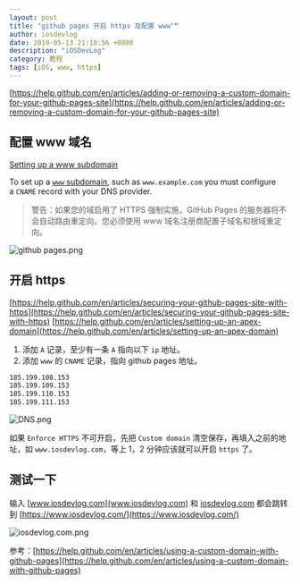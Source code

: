 ```yaml
---
layout: post
title: "github pages 开启 https 及配置 www""
author: iosdevlog
date: 2019-05-13 21:18:56 +0800
description: "iOSDevLog"
category: 教程
tags: [iOS, www, https]
---
```


[https://help.github.com/en/articles/adding-or-removing-a-custom-domain-for-your-github-pages-site](https://help.github.com/en/articles/adding-or-removing-a-custom-domain-for-your-github-pages-site)

## 配置 www 域名

 [Setting up a www subdomain](https://help.github.com/en/articles/setting-up-a-www-subdomain)

To set up a [`www` subdomain](https://help.github.com/en/articles/about-supported-custom-domains/#www-subdomains), such as `www.example.com` you must configure a `CNAME` record with your DNS provider.

> 警告：如果您的域启用了 HTTPS 强制实施，GitHub Pages 的服务器将不会自动路由重定向。您必须使用 www 域名注册商配置子域名和根域重定向。

![github pages.png](https://upload-images.jianshu.io/upload_images/910914-57093839a0bf4422.png?imageMogr2/auto-orient/strip%7CimageView2/2/w/1240)

## 开启 https

[https://help.github.com/en/articles/securing-your-github-pages-site-with-https](https://help.github.com/en/articles/securing-your-github-pages-site-with-https)
[https://help.github.com/en/articles/setting-up-an-apex-domain](https://help.github.com/en/articles/setting-up-an-apex-domain)

1. 添加 `A` 记录，至少有一条  `A`  指向以下 `ip` 地址。
1. 添加 `www` 的 `CNAME` 记录，指向 github pages 地址。

```sh
185.199.108.153
185.199.109.153
185.199.110.153
185.199.111.153
```

![DNS.png](https://upload-images.jianshu.io/upload_images/910914-c9ede9f0f0cdc239.png?imageMogr2/auto-orient/strip%7CimageView2/2/w/1240)

如果 `Enforce HTTPS` 不可开启，先把 `Custom domain` 清空保存，再填入之前的地址，如 `www.iosdevlog.com`，等上 1，2 分钟应该就可以开启 `https` 了。

## 测试一下

输入 [www.iosdevlog.com](www.iosdevlog.com) 和 [iosdevlog.com](iosdevlog.com) 都会跳转到 [https://www.iosdevlog.com/](https://www.iosdevlog.com/)


![iosdevlog.com.png](https://upload-images.jianshu.io/upload_images/910914-46ac53c9335d93d3.png?imageMogr2/auto-orient/strip%7CimageView2/2/w/1240)

参考：[https://help.github.com/en/articles/using-a-custom-domain-with-github-pages](https://help.github.com/en/articles/using-a-custom-domain-with-github-pages)


